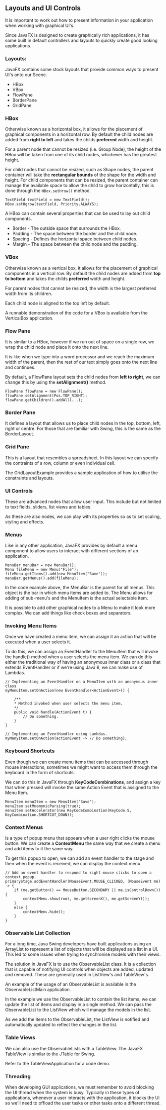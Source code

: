 ## Layouts and UI Controls

It is important to work out how to present information in your application when working with
graphical UI's.

Since JavaFX is designed to create graphically rich applications, it has some built in default
controllers and layouts to quickly create good looking applications.

### Layouts:

JavaFX contains some stock layouts that provide common ways to present UI's onto our Scene.

- HBox
- VBox
- FlowPane
- BorderPane
- GridPane

### HBox

Otherwise known as a horizontal box, it allows for the placement of graphical components in a horizontal row. By default
the child nodes are added from **right to left** and takes the childs **preferred** width and height.

For a parent node that cannot be resized (i.e. Group Node), the height of the HBox will be taken from one of its child nodes,
whichever has the greatest height.

For child nodes that cannot be resized, such as Shape nodes, the parent container will take the **rectangular bounds** of
the shape for the width and height. For child components that can be resized, the parent container can manage the available
space to allow the child to grow horizontally, this is done through the ```HBox.setHrow()``` method.

```
TextField textField = new TextField();
HBox.setHgrow(textField, Priority.ALWAYS);
```

A HBox can contain several properties that can be used to lay out child components.

- Border - The outside space that surrounds the HBox.
- Padding - The space between the border and the child node.
- Spacing - Defines the horizontal space between child nodes.
- Margin - The space between the child node and the padding.

### VBox

Otherwise known as a vertical box, it allows for the placement of graphical components in a vertical row. By default the
child nodes are added from **top to bottom** and takes the childs **preferred** width and height.

For parent nodes that cannot be resized, the width is the largest preferred width from its children.

Each child node is aligned to the top left by default.

A runnable demonstration of the code for a VBox is available from the VerticalBox application.

### Flow Pane

It is similar to a HBox, however if we run out of space on a single row, we wrap the child node and place it onto the
next line.

It is like when we type into a word processor and we reach the maximum width of the parent, then the rest of our text
simply goes onto the next line and continues.

By default, a FlowPane layout sets the child nodes from **left to right**, we can change this by using the **setAlignment()**
method.

```
FlowPane flowPane = new FlowPane();
flowPane.setAlignment(Pos.TOP_RIGHT);
flowPane.getChildren().addAll(...);
```

### Border Pane

It defines a layout that allows us to place child nodes in the top, bottom, left, right or centre. For those that are
familiar with Swing, this is the same as the BorderLayout.

### Grid Pane

This is a layout that resembles a spreadsheet. In this layout we can specify the contraints of a row, column or even individual
cell.

The GridLayoutExample provides a sample application of how to utilise the constraints and layouts.

### UI Controls

These are advanced nodes that allow user input. This include but not limited to text fields, sliders, list views and tables.

As these are also nodes, we can play with its properties so as to set scaling, styling and effects.

### Menus

Like in any other application, JavaFX provides by default a menu component to allow users to interact with different
sections of an application.

```
MenuBar menuBar = new MenuBar();
Menu fileMenu = new Menu("File");
fileMenu.getItems().add(new MenuItem("Save"));
menuBar.getMenus().add(fileMenu);
```

In the code example above, the MenuBar is the parent for all menus. This object is the bar in which menu items are
added to. The Menu allows for adding of sub-menu's and the MenuItem is the actual selectable item.

It is possible to add other graphical nodes to a Menu to make it look more complex. We can add things like check boxes
and separators.

### Invoking Menu Items

Once we have created a menu item, we can assign it an action that will be executed when a user selects it.

To do this, we can assign an EventHandler to the MenuItem that will invoke the handle() method when a user selects the
menu item. We can do this either the traditional way of having an anonymous inner class or a class that extends EventHandler
or if we're using Java 8, we can make use of Lambdas.

```
// Implementing an EventHandler on a MenuItem with an anonymous inner class
myMenuItem.setOnAction(new EventHandler<ActionEvent>() {

    /**
    * Method invoked when user selects the menu item.
    */
    public void handle(ActionEvent t) {
        // Do something.
    }
}

// Implementing an EventHandler using Lambdas.
myMenyItem.setOnAction(actionEvent -> // Do something);
```

### Keyboard Shortcuts

Even though we can create menu items that can be accessed through mouse interactions, sometimes we might want to
access them through the keyboard in the form of shortcuts.

We can do this in JavaFX through **KeyCodeCombinations**, and assign a key that when pressed will invoke the same
Action Event that is assigned to the Menu Item.

```
MenuItem menuItem = new MenuItem("Save");
menuItem.setMnemonicParsing(true);
menuItem.setAccelerator(new KeyCodeCombination(KeyCode.S, KeyCombination.SHORTCUT_DOWN));
```

### Context Menus

Is a type of popup menu that appears when a user right clicks the mouse button. We can create a **ContextMenu** the
same way that we create a menu and add items to it the same way.

To get this popup to open, we can add an event handler to the stage and then when the event is received, we can display
the context menu.

```
// Add an event handler to respond to right mouse clicks to open a context popup.
primaryStage.addEventHandler(MouseEvent.MOUSE_CLICKED, (MouseEvent me) -> {
    if (me.getButton() == MouseButton.SECONDARY || me.isControlDown()) {
        contextMenu.show(root, me.getScreenX(), me.getScreenY());
    }
    else {
        contextMenu.hide();
    }
}
```

### Observable List Collection

For a long time, Java Swing developers have built applications using an ArrayList to represent a list of objects that
will be displayed as a list in a UI. This led to some issues when trying to synchronise models with their views.

The solution in JavaFX is to use the ObservableList class. It is a collection that is capable of notifying UI controls
when objects are added, updated and removed. These are generally used in ListView's and TableView's.

An example of the usage of an ObservableList is available in the ObservableListMain application.

In the example we use the ObservableList to contain the list items, we can update the list of items and display
in a single method. We can pass the ObservableList to the ListView which will manage the models in the list.

As we add the items to the ObservableList, the ListView is notified and automatically updated to reflect the changes
in the list.

### Table Views

We can also use the ObservableLists with a TableView. The JavaFX TableView is similar to the JTable for Swing.

Refer to the TableViewApplication for a code demo.

### Threading

When developing GUI applications, we must remember to avoid blocking the UI thread when the system is busy. Typically
in these types of applications, whenever a user interacts with the application, it blocks the UI so we'll need to offload
the user tasks or other tasks onto a different thread.





